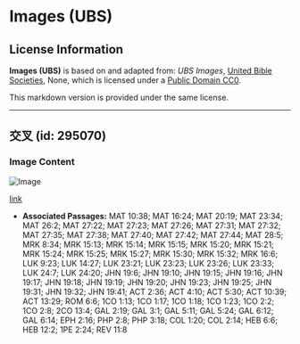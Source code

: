 # Images (UBS)

## License Information

**Images (UBS)** is based on and adapted from: _UBS Images_, [United Bible Societies](https://unitedbiblesocieties.org/), None, which is licensed under a [Public Domain CC0](https://creativecommons.org/public-domain/cc0/).

This markdown version is provided under the same license.



--------------------------------

## 交叉 (id: 295070)

### Image Content

![Image](https://cdn.aquifer.bible/aquifer-content/resources/Media/WEB-0438_cross.jpg)

[link](https://cdn.aquifer.bible/aquifer-content/resources/Media/WEB-0438_cross.jpg)

* **Associated Passages:** MAT 10:38; MAT 16:24; MAT 20:19; MAT 23:34; MAT 26:2; MAT 27:22; MAT 27:23; MAT 27:26; MAT 27:31; MAT 27:32; MAT 27:35; MAT 27:38; MAT 27:40; MAT 27:42; MAT 27:44; MAT 28:5; MRK 8:34; MRK 15:13; MRK 15:14; MRK 15:15; MRK 15:20; MRK 15:21; MRK 15:24; MRK 15:25; MRK 15:27; MRK 15:30; MRK 15:32; MRK 16:6; LUK 9:23; LUK 14:27; LUK 23:21; LUK 23:23; LUK 23:26; LUK 23:33; LUK 24:7; LUK 24:20; JHN 19:6; JHN 19:10; JHN 19:15; JHN 19:16; JHN 19:17; JHN 19:18; JHN 19:19; JHN 19:20; JHN 19:23; JHN 19:25; JHN 19:31; JHN 19:32; JHN 19:41; ACT 2:36; ACT 4:10; ACT 5:30; ACT 10:39; ACT 13:29; ROM 6:6; 1CO 1:13; 1CO 1:17; 1CO 1:18; 1CO 1:23; 1CO 2:2; 1CO 2:8; 2CO 13:4; GAL 2:19; GAL 3:1; GAL 5:11; GAL 5:24; GAL 6:12; GAL 6:14; EPH 2:16; PHP 2:8; PHP 3:18; COL 1:20; COL 2:14; HEB 6:6; HEB 12:2; 1PE 2:24; REV 11:8

